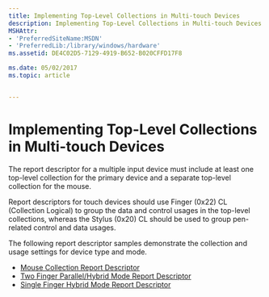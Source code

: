 ```yaml
---
title: Implementing Top-Level Collections in Multi-touch Devices
description: Implementing Top-Level Collections in Multi-touch Devices
MSHAttr:
- 'PreferredSiteName:MSDN'
- 'PreferredLib:/library/windows/hardware'
ms.assetid: DE4C02D5-7129-4919-B652-B020CFFD17F8

ms.date: 05/02/2017
ms.topic: article


---
```


# Implementing Top-Level Collections in Multi-touch Devices


The report descriptor for a multiple input device must include at least one top-level collection for the primary device and a separate top-level collection for the mouse.

Report descriptors for touch devices should use Finger (0x22) CL (Collection Logical) to group the data and control usages in the top-level collections, whereas the Stylus (0x20) CL should be used to group pen-related control and data usages.

The following report descriptor samples demonstrate the collection and usage settings for device type and mode.

-   [Mouse Collection Report Descriptor](mouse-collection-report-descriptor.md)
-   [Two Finger Parallel/Hybrid Mode Report Descriptor](two-finger-parallel-hybrid-mode-report-descriptor.md)
-   [Single Finger Hybrid Mode Report Descriptor](single-finger-hybrid-mode-report-descriptor.md)

 

 







